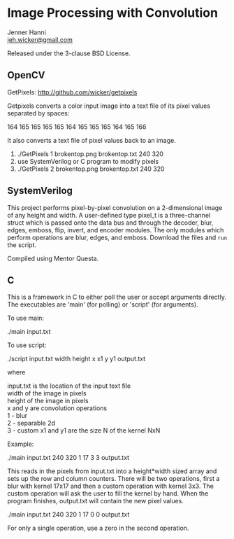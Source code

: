 Image Processing with Convolution 
=================================

Jenner Hanni  
<jeh.wicker@gmail.com>

Released under the 3-clause BSD License.

OpenCV
------

GetPixels: http://github.com/wicker/getpixels

Getpixels converts a color input image into a text file of its pixel values separated by spaces:

164 165 165 165 165 164 165 165 165 164 165 166 

It also converts a text file of pixel values back to an image.

1. ./GetPixels 1 brokentop.png brokentop.txt 240 320  
2. use SystemVerilog or C program to modify pixels
1. ./GetPixels 2 brokentop.png brokentop.txt 240 320  

SystemVerilog
-------------

This project performs pixel-by-pixel convolution on a 2-dimensional image of any height and width. A user-defined type pixel_t is a three-channel struct which is passed onto the data bus and through the decoder, blur, edges, emboss, flip, invert, and encoder modules. The only modules which perform operations are blur, edges, and emboss. Download the files and `run` the script.

Compiled using Mentor Questa.

C
-

This is a framework in C to either poll the user or accept arguments directly. The executables are 'main' (for polling) or 'script' (for arguments). 

To use main: 

./main input.txt

To use script:

./script input.txt width height x x1 y y1 output.txt

where 

input.txt is the location of the input text file  
width of the image in pixels  
height of the image in pixels  
x and y are convolution operations  
  1 - blur  
  2 - separable 2d  
  3 - custom 
x1 and y1 are the size N of the kernel NxN

Example:

./main input.txt 240 320 1 17 3 3 output.txt

This reads in the pixels from input.txt into a height*width sized array and sets up the row and column counters. There will be two operations, first a blur with kernel 17x17 and then a custom operation with kernel 3x3. The custom operation will ask the user to fill the kernel by hand. When the program finishes, output.txt will contain the new pixel values. 

./main input.txt 240 320 1 17 0 0 output.txt

For only a single operation, use a zero in the second operation.

